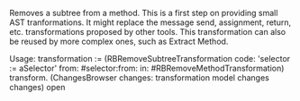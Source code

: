 Removes a subtree from a method. This is a first step on providing small AST tranformations. It might replace the message send, assignment, return, etc. transformations proposed by other tools. This transformation can also be reused by more complex ones, such as Extract Method.

Usage:
transformation := (RBRemoveSubtreeTransformation
		code: 'selector := aSelector'
		from: #selector:from:
		in: #RBRemoveMethodTransformation)
		transform. 
(ChangesBrowser changes: transformation model changes changes) open